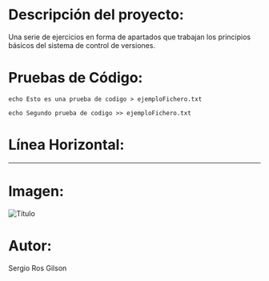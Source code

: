 # Descripción del proyecto:
Una serie de ejercicios en forma de apartados que trabajan los principios básicos del sistema de control de versiones.
# Pruebas de Código:
`echo Esto es una prueba de codigo > ejemploFichero.txt`
>
`echo Segundo prueba de codigo >> ejemploFichero.txt`
# Línea Horizontal:
---
# Imagen:
![Título](https://marketing4ecommerce.net/wp-content/uploads/2018/06/GitHub-logo-2-imagen.jpg)
# Autor:
Sergio Ros Gilson
